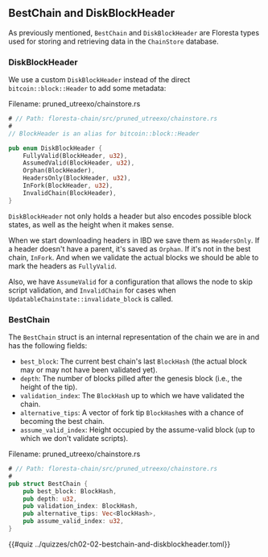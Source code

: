 ## BestChain and DiskBlockHeader

As previously mentioned, `BestChain` and `DiskBlockHeader` are Floresta types used for storing and retrieving data in the `ChainStore` database.

### DiskBlockHeader

We use a custom `DiskBlockHeader` instead of the direct `bitcoin::block::Header` to add some metadata:

Filename: pruned_utreexo/chainstore.rs

```rust
# // Path: floresta-chain/src/pruned_utreexo/chainstore.rs
#
// BlockHeader is an alias for bitcoin::block::Header

pub enum DiskBlockHeader {
    FullyValid(BlockHeader, u32),
    AssumedValid(BlockHeader, u32),
    Orphan(BlockHeader),
    HeadersOnly(BlockHeader, u32),
    InFork(BlockHeader, u32),
    InvalidChain(BlockHeader),
}
```

`DiskBlockHeader` not only holds a header but also encodes possible block states, as well as the height when it makes sense.

When we start downloading headers in IBD we save them as `HeadersOnly`. If a header doesn't have a parent, it's saved as `Orphan`. If it's not in the best chain, `InFork`. And when we validate the actual blocks we should be able to mark the headers as `FullyValid`.

Also, we have `AssumeValid` for a configuration that allows the node to skip script validation, and `InvalidChain` for cases when `UpdatableChainstate::invalidate_block` is called.

### BestChain

The `BestChain` struct is an internal representation of the chain we are in and has the following fields:

- `best_block`: The current best chain's last `BlockHash` (the actual block may or may not have been validated yet).
- `depth`: The number of blocks pilled after the genesis block (i.e., the height of the tip).
- `validation_index`: The `BlockHash` up to which we have validated the chain.
- `alternative_tips`: A vector of fork tip `BlockHash`es with a chance of becoming the best chain.
- `assume_valid_index`: Height occupied by the assume-valid block (up to which we don't validate scripts).

Filename: pruned_utreexo/chainstore.rs

```rust
# // Path: floresta-chain/src/pruned_utreexo/chainstore.rs
#
pub struct BestChain {
    pub best_block: BlockHash,
    pub depth: u32,
    pub validation_index: BlockHash,
    pub alternative_tips: Vec<BlockHash>,
    pub assume_valid_index: u32,
}
```

{{#quiz ../quizzes/ch02-02-bestchain-and-diskblockheader.toml}}
